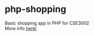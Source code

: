 # php-shopping
Basic shopping app in PHP for CSE3002 <br/>
More info [here!](https://docs.google.com/document/d/1uc5fGV2FlUh7JMD7oG5K1eW0n-AuQMYmPc-1Dl58C1Q/edit?usp=sharing)
